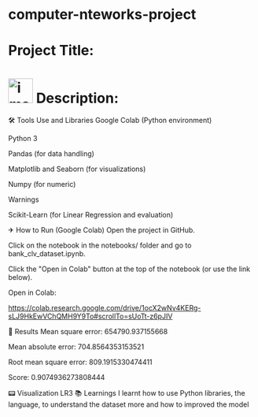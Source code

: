 # computer-nteworks-project

# Project Title:


# <img width="50" height="50" alt="image" src="https://github.com/user-attachments/assets/63687b28-62e0-4a18-b9a7-02efc50dceb5" /> Description:



🛠 Tools Use and Libraries
Google Colab (Python environment)

Python 3

Pandas (for data handling)

Matplotlib and Seaborn (for visualizations)

Numpy (for numeric)

Warnings

Scikit-Learn (for Linear Regression and evaluation)

✈ How to Run (Google Colab)
Open the project in GitHub.

Click on the notebook in the notebooks/ folder and go to bank_clv_dataset.ipynb.

Click the "Open in Colab" button at the top of the notebook (or use the link below).

Open in Colab:

https://colab.research.google.com/drive/1ocX2wNv4KERg-sLJ9HkEwVChQMH9Y9To#scrollTo=sUoTt-z6pJIV

🔎 Results
Mean square error: 654790.937155668

Mean absolute error: 704.8564353153521

Root mean square error: 809.1915330474411

Score: 0.9074936273808444

📟 Visualization
LR3
📚 Learnings
I learnt how to use Python libraries, the language, to understand the dataset more and how to improved the model

